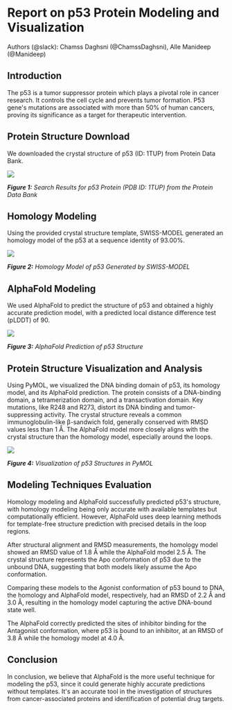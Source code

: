 <!--StartFragment-->


# **Report on p53 Protein Modeling and Visualization**

Authors (@slack): Chamss Daghsni (@ChamssDaghsni), Alle Manideep (@Manideep) 


## **Introduction**

The p53 is a tumor suppressor protein which plays a pivotal role in cancer research. It controls the cell cycle and prevents tumor formation. P53 gene's mutations are associated with more than 50% of human cancers, proving its significance as a target for therapeutic intervention.


## **Protein Structure Download**

We downloaded the crystal structure of p53 (ID: 1TUP) from Protein Data Bank.

![](https://lh7-rt.googleusercontent.com/docsz/AD_4nXdx9tS1RH36q80r8fRGpphqiaalf37t5CvH-TmqvkIfhp6nFuHM0wwGn5o_YhNQI6kfzMaOZli1rbT9mcKHw3Gh3TRkrAoh5SFPx_v5ijultaIBG6Qw00qQzVvDxmOTAOUQL9jgTRpm2WZzzGriqAoeiyQO?key=eTpjbmFukqTa7OqFgqCDZQ)

**_Figure 1:_** _Search Results for p53 Protein (PDB ID: 1TUP) from the Protein Data Bank_




## **Homology Modeling**

Using the provided crystal structure template, SWISS-MODEL generated an homology model of the p53 at a sequence identity of 93.00%.

![](https://lh7-rt.googleusercontent.com/docsz/AD_4nXdpnWB4S8nw2Sy6V6s32m-L8EmvZX8w3sye3DJx4AapAACEaoOhTQtoW6ANYqdT9cHwQ4nfdRMLYMdtpjWK2N0KnaaSoi06ZKm-aTXoi8E3TJaZfySUGMD3dyJ5gwX3Hk39dAkotrcQlgq4UPrycdSDrayw?key=eTpjbmFukqTa7OqFgqCDZQ)

**_Figure 2:_** _Homology Model of p53 Generated by SWISS-MODEL_


## **AlphaFold Modeling**

We used AlphaFold to predict the structure of p53 and obtained a highly accurate prediction model, with a predicted local distance difference test (pLDDT) of 90. 

![](https://lh7-rt.googleusercontent.com/docsz/AD_4nXeP7dLA_KAC5Ta-JcGOBOYxBls0S0oZZwFEXwzlS4LUypca5NLbpGQcUperifXCXScUmKFHooHKYod-off3NTUBwIYx505QOsB-zZFuY2D7B75Mkxfh9AXhsUo-U755tFB4p2PPAW2xVIJCb1-eLKBkYGxJ?key=eTpjbmFukqTa7OqFgqCDZQ)

**_Figure 3:_** _AlphaFold Prediction of p53 Structure_


## **Protein Structure Visualization and Analysis**

Using PyMOL, we visualized the DNA binding domain of p53, its homology model, and its AlphaFold prediction. The protein consists of a DNA-binding domain, a tetramerization domain, and a transactivation domain. Key mutations, like R248 and R273, distort its DNA binding and tumor-suppressing activity. The crystal structure reveals a common immunoglobulin-like β-sandwich fold, generally conserved with RMSD values less than 1 Å. The AlphaFold model more closely aligns with the crystal structure than the homology model, especially around the loops.

![](https://lh7-rt.googleusercontent.com/docsz/AD_4nXfpPGO754_Q5LF86OLCbsXB3eSDMIM2lu9lGsXdU3wXGkGYh59SArUt83edI0iW6VLz38cO9NPtoeufuqDyYcpZUp9p9mv2gHMnhAKip9LaUyoQ0vZRMC55O5vNEXP6jIlLtCl4yhoE21CJx-LyprAqXjjL?key=eTpjbmFukqTa7OqFgqCDZQ)

**_Figure 4:_** _Visualization of p53 Structures in PyMOL_


## **Modeling Techniques Evaluation**

Homology modeling and AlphaFold successfully predicted p53's structure, with homology modeling being only accurate with available templates but computationally efficient. However, AlphaFold uses deep learning methods for template-free structure prediction with precised details in the loop regions.

After structural alignment and RMSD measurements, the homology model showed an RMSD value of 1.8 Å while the AlphaFold model 2.5 Å. The crystal structure represents the Apo conformation of p53 due to the unbound DNA, suggesting that both models likely assume the Apo conformation.

Comparing these models to the Agonist conformation of p53 bound to DNA, the homology and AlphaFold model, respectively, had an RMSD of 2.2 Å and 3.0 Å, resulting in the homology model capturing the active DNA-bound state well.

The AlphaFold correctly predicted the sites of inhibitor binding for the Antagonist conformation, where p53 is bound to an inhibitor, at an RMSD of 3.8 Å while the homology model at 4.0 Å.




## **Conclusion**

In conclusion, we believe that AlphaFold is the more useful technique for modeling the p53, since it could generate highly accurate predictions without templates. It's an accurate tool in the investigation of structures from cancer-associated proteins and identification of potential drug targets.



<!--EndFragment-->
